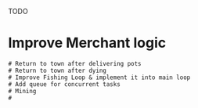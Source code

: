 TODO

# Improve Merchant logic
	# Return to town after delivering pots
	# Return to town after dying
	# Improve Fishing Loop & implement it into main loop
	# Add queue for concurrent tasks
 	# Mining
  	#
